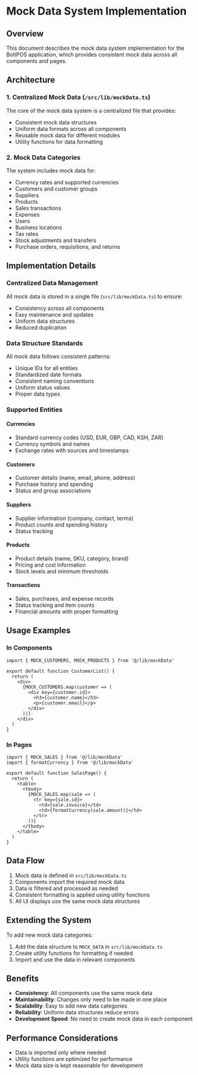 # Mock Data System Implementation

## Overview
This document describes the mock data system implementation for the BoltPOS application, which provides consistent mock data across all components and pages.

## Architecture

### 1. Centralized Mock Data (`/src/lib/mockData.ts`)
The core of the mock data system is a centralized file that provides:
- Consistent mock data structures
- Uniform data formats across all components
- Reusable mock data for different modules
- Utility functions for data formatting

### 2. Mock Data Categories
The system includes mock data for:
- Currency rates and supported currencies
- Customers and customer groups
- Suppliers
- Products
- Sales transactions
- Expenses
- Users
- Business locations
- Tax rates
- Stock adjustments and transfers
- Purchase orders, requisitions, and returns

## Implementation Details

### Centralized Data Management
All mock data is stored in a single file (`src/lib/mockData.ts`) to ensure:
- Consistency across all components
- Easy maintenance and updates
- Uniform data structures
- Reduced duplication

### Data Structure Standards
All mock data follows consistent patterns:
- Unique IDs for all entities
- Standardized date formats
- Consistent naming conventions
- Uniform status values
- Proper data types

### Supported Entities

#### Currencies
- Standard currency codes (USD, EUR, GBP, CAD, KSH, ZAR)
- Currency symbols and names
- Exchange rates with sources and timestamps

#### Customers
- Customer details (name, email, phone, address)
- Purchase history and spending
- Status and group associations

#### Suppliers
- Supplier information (company, contact, terms)
- Product counts and spending history
- Status tracking

#### Products
- Product details (name, SKU, category, brand)
- Pricing and cost information
- Stock levels and minimum thresholds

#### Transactions
- Sales, purchases, and expense records
- Status tracking and item counts
- Financial amounts with proper formatting

## Usage Examples

### In Components
```tsx
import { MOCK_CUSTOMERS, MOCK_PRODUCTS } from '@/lib/mockData'

export default function CustomerList() {
  return (
    <div>
      {MOCK_CUSTOMERS.map(customer => (
        <div key={customer.id}>
          <h3>{customer.name}</h3>
          <p>{customer.email}</p>
        </div>
      ))}
    </div>
  )
}
```

### In Pages
```tsx
import { MOCK_SALES } from '@/lib/mockData'
import { formatCurrency } from '@/lib/mockData'

export default function SalesPage() {
  return (
    <table>
      <tbody>
        {MOCK_SALES.map(sale => (
          <tr key={sale.id}>
            <td>{sale.invoice}</td>
            <td>{formatCurrency(sale.amount)}</td>
          </tr>
        ))}
      </tbody>
    </table>
  )
}
```

## Data Flow
1. Mock data is defined in `src/lib/mockData.ts`
2. Components import the required mock data
3. Data is filtered and processed as needed
4. Consistent formatting is applied using utility functions
5. All UI displays use the same mock data structures

## Extending the System
To add new mock data categories:
1. Add the data structure to `MOCK_DATA` in `src/lib/mockData.ts`
2. Create utility functions for formatting if needed
3. Import and use the data in relevant components

## Benefits
- **Consistency**: All components use the same mock data
- **Maintainability**: Changes only need to be made in one place
- **Scalability**: Easy to add new data categories
- **Reliability**: Uniform data structures reduce errors
- **Development Speed**: No need to create mock data in each component

## Performance Considerations
- Data is imported only where needed
- Utility functions are optimized for performance
- Mock data size is kept reasonable for development